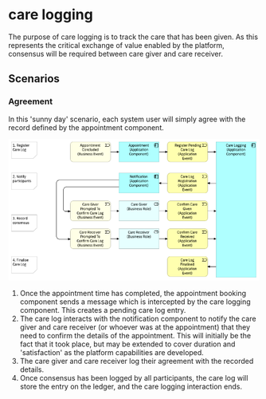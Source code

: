 # care logging

The purpose of care logging is to track the care that has been given. As this represents the critical exchange of value enabled by the platform, consensus will be required between care giver and care receiver.

## Scenarios

### Agreement

In this 'sunny day' scenario, each system user will simply agree with the record defined by the appointment component.

![Care Logging - Agreement scenario](../../.gitbook/assets/care-logging-agreement.png)

1. Once the appointment time has completed, the appointment booking component sends a message which is intercepted by the care logging component. This creates a pending care log entry.
2. The care log interacts with the notification component to notify the care giver and care receiver \(or whoever was at the appointment\) that they need to confirm the details of the appointment. This will initially be the fact that it took place, but may be extended to cover duration and 'satisfaction' as the platform capabilities are developed.
3. The care giver and care receiver log their agreement with the recorded details.
4. Once consensus has been logged by all participants, the care log will store the entry on the ledger, and the care logging interaction ends.



